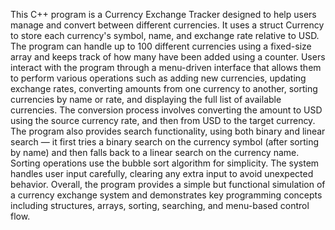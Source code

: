 This C++ program is a Currency Exchange Tracker designed to help users manage and convert between different currencies.
It uses a struct Currency to store each currency's symbol, name, and exchange rate relative to USD.
The program can handle up to 100 different currencies using a fixed-size array and keeps track of how many have been added using a counter. 
Users interact with the program through a menu-driven interface that allows them to perform various operations such as adding new currencies, updating exchange rates, converting amounts from one currency to another, sorting currencies by name or rate,
and displaying the full list of available currencies.
The conversion process involves converting the amount to USD using the source currency rate, and then from USD to the target currency. 
The program also provides search functionality, using both binary and linear search — it first tries a binary search on the currency symbol (after sorting by name) and then falls back to a linear search on the currency name. 
Sorting operations use the bubble sort algorithm for simplicity. The system handles user input carefully, clearing any extra input to avoid unexpected behavior.
Overall, the program provides a simple but functional simulation of a currency exchange system and demonstrates key programming concepts including structures, arrays, sorting, searching, and menu-based control flow.
